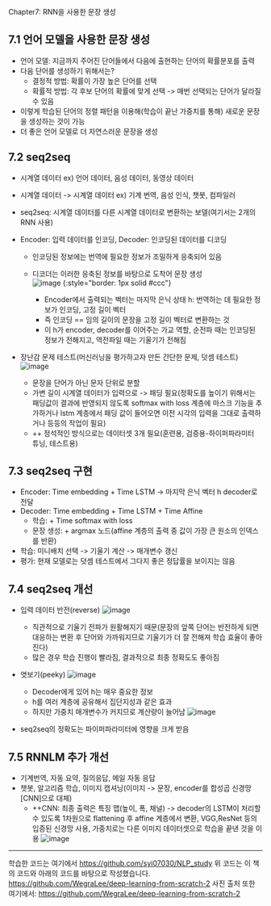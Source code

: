 Chapter7: RNN을 사용한 문장 생성
## 7.1 언어 모델을 사용한 문장 생성
- 언어 모델: 지금까지 주어진 단어들에서 다음에 출현하는 단어의 확률분포를 출력
- 다음 단어를 생성하기 위해서는?
    - 결정적 방법: 확률이 가장 높은 단어를 선택
    - 확률적 방법: 각 후보 단어의 확률에 맞게 선택 -> 매번 선택되는 단어가 달라질 수 있음
- 이렇게 학습된 단어의 정렬 패턴을 이용해(학습이 끝난 가중치를 통해) 새로운 문장을 생성하는 것이 가능
- 더 좋은 언어 모델로 더 자연스러운 문장을 생성
## 7.2 seq2seq
- 시계열 데이터 ex) 언어 데이터, 음성 데이터, 동영상 데이터
- 시계열 데이터 -> 시계열 데이터 ex) 기계 번역, 음성 인식, 챗봇, 컴파일러
- seq2seq: 시계열 데이터를 다른 시계열 데이터로 변환하는 보델(여기서는 2개의 RNN 사용)
- Encoder: 입력 데이터를 인코딩, Decoder: 인코딩된 데이터를 디코딩
  - 인코딩된 정보에는 번역에 필요한 정보가 조밀하게 응축되어 있음
  - 디코더는 이러한 응축된 정보를 바탕으로 도착어 문장 생성
![image {:style="border: 1px solid #ccc"}](https://github.com/user-attachments/assets/4f80cd08-53bd-4a10-a4a0-54ac8af97626)

    - Encoder에서 출력되는 벡터는 마지막 은닉 상태 h: 번역하는 데 필요한 정보가 인코딩, 고정 길이 벡터
    - 즉 인코딩 == 임의 길이의 문장을 고정 길이 벡터로 변환하는 것
    - 이 h가 encoder, decoder를 이어주는 가교 역할, 순전파 때는 인코딩된 정보가 전해지고, 역전파일 때는 기울기가 전해짐
- 장난감 문제 테스트(머신러닝을 평가하고자 만든 간단한 문제, 덧셈 테스트)
![image](https://github.com/user-attachments/assets/22daad7a-e2dc-4a91-9fa7-80acfbd87958)

    - 문장을 단어가 아닌 문자 단위로 분할
    - 가변 길이 시계열 데이터가 입력으로 -> 패딩 필요(정확도를 높이기 위해서는 패딩값이 결과에 반영되지 않도록 softmax with loss 계층에 마스크 기능을 추가하거나 lstm 계층에서 패딩 값이 들어오면 이전 시각의 입력을 그대로 출력하거나 등등의 작업이 필요)
    - ++ 정석적인 방식으로는 데이터셋 3개 필요(훈련용, 검증용-하이퍼파라미터 튜닝, 테스트용)

## 7.3 seq2seq 구현
- Encoder: Time embedding + Time LSTM -> 마지막 은닉 벡터 h decoder로 전달
- Decoder: Time embedding + Time LSTM + Time Affine
    - 학습: + Time softmax with loss
    - 문장 생성: + argmax 노드(affine 계층의 출력 중 값이 가장 큰 원소의 인덱스를 반환)
- 학습: 미니배치 선택 -> 기울기 계산 -> 매개변수 갱신
- 평가: 현재 모델로는 덧셈 테스트에서 그다지 좋은 정답률을 보이지는 않음

## 7.4 seq2seq 개선
- 입력 데이터 반전(reverse)
 ![image](https://github.com/user-attachments/assets/ff790884-ed20-43ef-8175-90fcaf38778d)

    - 직관적으로 기울기 전파가 원활해지기 때문(문장의 앞쪽 단어는 반전하게 되면 대응하는 변환 후 단어와 가까워지므로 기울기가 더 잘 전해져 학습 효율이 좋아진다)
    - 많은 경우 학습 진행이 빨라짐, 결과적으로 최종 정확도도 좋아짐
- 엿보기(peeky)
![image](https://github.com/user-attachments/assets/bd35600d-1e68-4f9f-b941-f67736e14456)
  
    - Decoder에게 있어 h는 매우 중요한 정보
    - h를 여러 계층에 공유해서 집단지성과 같은 효과
    - 하지만 가중치 매개변수가 커지므로 계산량이 늘어남
![image](https://github.com/user-attachments/assets/e626285d-61f6-4c3f-9289-b8faf7098ae8)

- seq2seq의 정확도는 파이퍼파라미터에 영향을 크게 받음

## 7.5 RNNLM 추가 개선
- 기계번역, 자동 요약, 질의응답, 메일 자동 응답
- 챗봇, 알고리즘 학습, 이미지 캡셔닝(이미지 -> 문장, encoder를 합성곱 신경망[CNN]으로 대체)
    - ++CNN: 최종 출력은 특징 맵(높이, 폭, 채널) -> decoder의 LSTM이 처리할 수 있도록 1차원으로 flattening 후 affine 계층에서 변환, VGG,ResNet 등의 입증된 신경망 사용, 가중치로는 다른 이미지 데이터셋으로 학습을 끝낸 것을 이용
![image](https://github.com/user-attachments/assets/e7ac618a-b88c-425b-9a0f-fb6be232453c)

--- 
학습한 코드는 여기에서
https://github.com/syi07030/NLP_study
위 코드는 이 책의 코드와 아래의 코드를 바탕으로 작성했습니다.
https://github.com/WegraLee/deep-learning-from-scratch-2
사진 출처 또한 여기에서: https://github.com/WegraLee/deep-learning-from-scratch-2
